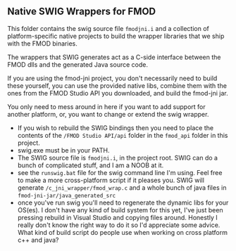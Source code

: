 ## Native SWIG Wrappers for FMOD

This folder contains the swig source file `fmodjni.i` and a collection of platform-specific native projects to build the wrapper libraries that we ship with the FMOD binaries.

The wrappers that SWIG generates act as a C-side interface between the FMOD dlls and the generated Java source code.

If you are using the fmod-jni project, you don't necessarily need to build these yourself, you can use the provided native libs, combine them with the ones from the FMOD Studio API you downloaded, and build the fmod-jni jar.

You only need to mess around in here if you want to add support for another platform, or, you want to change or extend the swig wrapper.


* If you wish to rebuild the SWIG bindings then you need to place the contents of the `/FMOD Studio API/api` folder in the `fmod_api` folder in this project.
* swig.exe must be in your PATH.
* The SWIG source file is `fmodjni.i`, in the project root. SWIG can do a bunch of complicated stuff, and I am a NOOB at it.
* see the `runswig.bat` file for the swig command line I'm using. Feel free to make a more cross-platform script if it pleases you. SWIG will generate `/c_jni_wrapper/fmod_wrap.c` and a whole bunch of java files in `fmod-jni-jar/java_generated_src`
* once you've run swig you'll need to regenerate the dynamic libs for your OS(es). I don't have any kind of build system for this yet, I've just been pressing rebuild in Visual Studio and copying files around. Honestly I really don't know the right way to do it so I'd appreciate some advice. What kind of build script do people use when working on cross platform c++ and java?